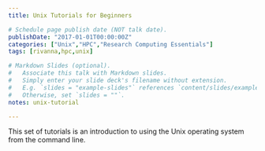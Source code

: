 ```yaml
---
title: Unix Tutorials for Beginners

# Schedule page publish date (NOT talk date).
publishDate: "2017-01-01T00:00:00Z"
categories: ["Unix","HPC","Research Computing Essentials"]
tags: [rivanna,hpc,unix]

# Markdown Slides (optional).
#   Associate this talk with Markdown slides.
#   Simply enter your slide deck's filename without extension.
#   E.g. `slides = "example-slides"` references `content/slides/example-slides.md`.
#   Otherwise, set `slides = ""`.
notes: unix-tutorial

---
```


This set of tutorials is an introduction to using the Unix operating system from the command line.

